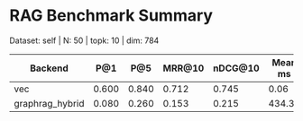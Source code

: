 # RAG Benchmark Summary
Dataset: self | N: 50 | topk: 10 | dim: 784

| Backend | P@1 | P@5 | MRR@10 | nDCG@10 | Mean ms | P95 ms |
|---------|-----|-----|--------|---------|---------|--------|
| vec | 0.600 | 0.840 | 0.712 | 0.745 | 0.06 | 0.06 |
| graphrag_hybrid | 0.080 | 0.260 | 0.153 | 0.215 | 434.32 | 2574.37 |